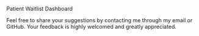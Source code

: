 Patient Waitlist Dashboard

Feel free to share your suggestions by contacting me through my email or GitHub. Your feedback is highly welcomed and greatly appreciated.
